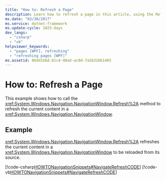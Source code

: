 ```yaml
---
title: "How to: Refresh a Page"
description: Learn how to refresh a page in this article, using the Refresh method, by means of code examples in C# and Visual Basic.
ms.date: "03/30/2017"
ms.service: dotnet-framework
ms.update-cycle: 1825-days
dev_langs:
  - "csharp"
  - "vb"
helpviewer_keywords:
  - "pages [WPF], refreshing"
  - "refreshing pages [WPF]"
ms.assetid: 06dd1bbd-81c4-40ad-ac0d-7a5b326b1465
---
```

# How to: Refresh a Page

This example shows how to call the <xref:System.Windows.Navigation.NavigationWindow.Refresh%2A> method to refresh the current content in a <xref:System.Windows.Navigation.NavigationWindow>.

## Example

<xref:System.Windows.Navigation.NavigationWindow.Refresh%2A> refreshes the current content in a <xref:System.Windows.Navigation.NavigationWindow> to be reloaded from its source.

[!code-csharp[HOWTONavigationSnippets#NavigateRefreshCODE](~/samples/snippets/csharp/VS_Snippets_Wpf/HOWTONavigationSnippets/CSharp/MainWindow.xaml.cs#navigaterefreshcode)]
[!code-vb[HOWTONavigationSnippets#NavigateRefreshCODE](~/samples/snippets/visualbasic/VS_Snippets_Wpf/HOWTONavigationSnippets/visualbasic/mainwindow.xaml.vb#navigaterefreshcode)]
